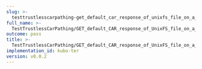 ```yaml
---
slug: >-
  testtrustlesscarpathing-get_default_car_response_of_unixfs_file_on_a_path_with_hamt-sharded_directory_(format-car)-header_content-type
full_name: >-
  TestTrustlessCarPathing/GET_default_CAR_response_of_UnixFS_file_on_a_path_with_HAMT-sharded_directory_(format=car)/Header_Content-Type
outcome: pass
title: >-
  TestTrustlessCarPathing/GET_default_CAR_response_of_UnixFS_file_on_a_path_with_HAMT-sharded_directory_(format=car)/Header_Content-Type
implementation_id: kubo-ter
version: v0.0.2
---
```


